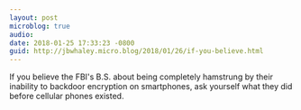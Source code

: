 ```yaml
---
layout: post
microblog: true
audio: 
date: 2018-01-25 17:33:23 -0800
guid: http://jbwhaley.micro.blog/2018/01/26/if-you-believe.html
---
```

If you believe the FBI's B.S. about being completely hamstrung by their inability to backdoor encryption on smartphones, ask yourself what they did before cellular phones existed. 
